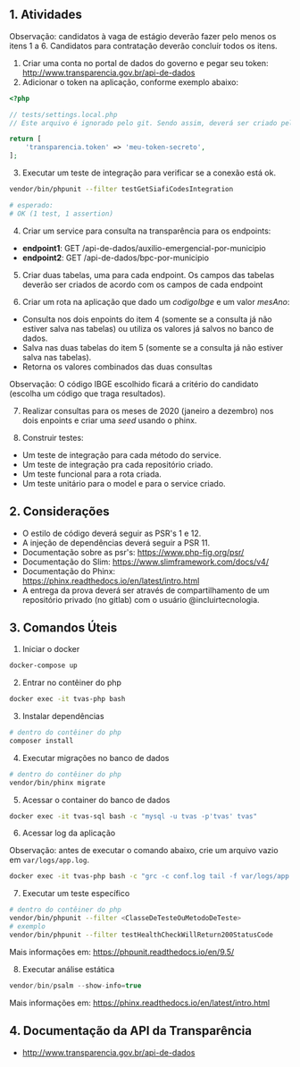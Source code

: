 ## 1. Atividades

Observação: candidatos à vaga de estágio deverão fazer pelo menos os itens 1 a 6. Candidatos para contratação deverão concluír todos os itens.

1. Criar uma conta no portal de dados do governo e pegar seu token: http://www.transparencia.gov.br/api-de-dados
2. Adicionar o token na aplicação, conforme exemplo abaixo:

```php
<?php

// tests/settings.local.php
// Este arquivo é ignorado pelo git. Sendo assim, deverá ser criado pelo candidato.

return [
    'transparencia.token' => 'meu-token-secreto',
];
```

3. Executar um teste de integração para verificar se a conexão está ok.

```sh
vendor/bin/phpunit --filter testGetSiafiCodesIntegration

# esperado:
# OK (1 test, 1 assertion)
```

4. Criar um service para consulta na transparência para os endpoints:

- **endpoint1**: GET /api-de-dados/auxilio-emergencial-por-municipio
- **endpoint2**: GET /api-de-dados/bpc-por-municipio

5. Criar duas tabelas, uma para cada endpoint. Os campos das tabelas deverão ser criados de acordo com os campos de cada endpoint

6. Criar um rota na aplicação que dado um *codigoIbge* e um valor *mesAno*:

- Consulta nos dois enpoints do item 4 (somente se a consulta já não estiver salva nas tabelas) ou utiliza os valores já salvos no banco de dados.
- Salva nas duas tabelas do item 5 (somente se a consulta já não estiver salva nas tabelas).
- Retorna os valores combinados das duas consultas

Observação: O código IBGE escolhido ficará a critério do candidato (escolha um código que traga resultados).

7. Realizar consultas para os meses de 2020 (janeiro a dezembro) nos dois enpoints e criar uma *seed* usando o phinx.

8. Construir testes:

- Um teste de integração para cada método do service.
- Um teste de integração pra cada repositório criado.
- Um teste funcional para a rota criada.
- Um teste unitário para o model e para o service criado.

## 2. Considerações

- O estilo de código deverá seguir as PSR's 1 e 12.
- A injeção de dependências deverá seguir a PSR 11.
- Documentação sobre as psr's: https://www.php-fig.org/psr/
- Documentação do Slim: https://www.slimframework.com/docs/v4/
- Documentação do Phinx: https://phinx.readthedocs.io/en/latest/intro.html
- A entrega da prova deverá ser através de compartilhamento de um repositório privado (no gitlab) com o usuário @incluirtecnologia.

## 3. Comandos Úteis

1. Iniciar o docker

```sh
docker-compose up
```

2. Entrar no contêiner do php

```sh
docker exec -it tvas-php bash
```

3. Instalar dependências

```sh
# dentro do contêiner do php
composer install
```

4. Executar migrações no banco de dados

```sh
# dentro do contêiner do php
vendor/bin/phinx migrate
```

5. Acessar o container do banco de dados

```sh
docker exec -it tvas-sql bash -c "mysql -u tvas -p'tvas' tvas"
```

6. Acessar log da aplicação

Observação: antes de executar o comando abaixo, crie um arquivo vazio em `var/logs/app.log`.

```sh
docker exec -it tvas-php bash -c "grc -c conf.log tail -f var/logs/app.log"
```

7. Executar um teste específico

```sh
# dentro do contêiner do php
vendor/bin/phpunit --filter <ClasseDeTesteOuMetodoDeTeste>
# exemplo
vendor/bin/phpunit --filter testHealthCheckWillReturn200StatusCode
```

Mais informações em: https://phpunit.readthedocs.io/en/9.5/

8. Executar análise estática

```php
vendor/bin/psalm --show-info=true
```

Mais informações em: https://phinx.readthedocs.io/en/latest/intro.html

## 4. Documentação da API da Transparência

- http://www.transparencia.gov.br/api-de-dados